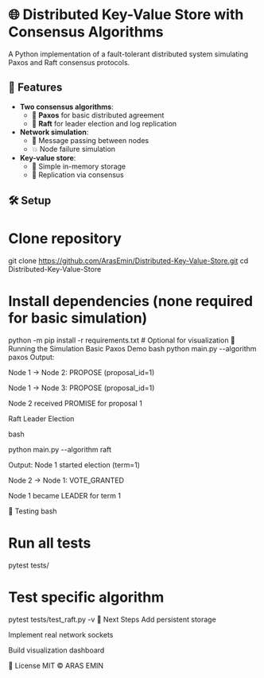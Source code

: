 # 🌐 Distributed Key-Value Store with Consensus Algorithms

A Python implementation of a fault-tolerant distributed system simulating Paxos and Raft consensus protocols.

## 📌 Features

- **Two consensus algorithms**:
  - 🧩 **Paxos** for basic distributed agreement
  - 🚢 **Raft** for leader election and log replication
- **Network simulation**:
  - 📨 Message passing between nodes
  - 💥 Node failure simulation
- **Key-value store**:
  - 🔑 Simple in-memory storage
  - 🔄 Replication via consensus

## 🛠️ Setup

# Clone repository
git clone https://github.com/ArasEmin/Distributed-Key-Value-Store.git
cd Distributed-Key-Value-Store

# Install dependencies (none required for basic simulation)
python -m pip install -r requirements.txt  # Optional for visualization
🚀 Running the Simulation
Basic Paxos Demo
bash
python main.py --algorithm paxos
Output:

Node 1 → Node 2: PROPOSE (proposal_id=1)

Node 1 → Node 3: PROPOSE (proposal_id=1)

Node 2 received PROMISE for proposal 1


Raft Leader Election

bash

python main.py --algorithm raft

Output:
Node 1 started election (term=1)

Node 2 → Node 1: VOTE_GRANTED

Node 1 became LEADER for term 1

🧪 Testing
bash
# Run all tests
pytest tests/

# Test specific algorithm
pytest tests/test_raft.py -v
🌟 Next Steps
Add persistent storage

Implement real network sockets

Build visualization dashboard

📜 License
MIT © ARAS EMIN
